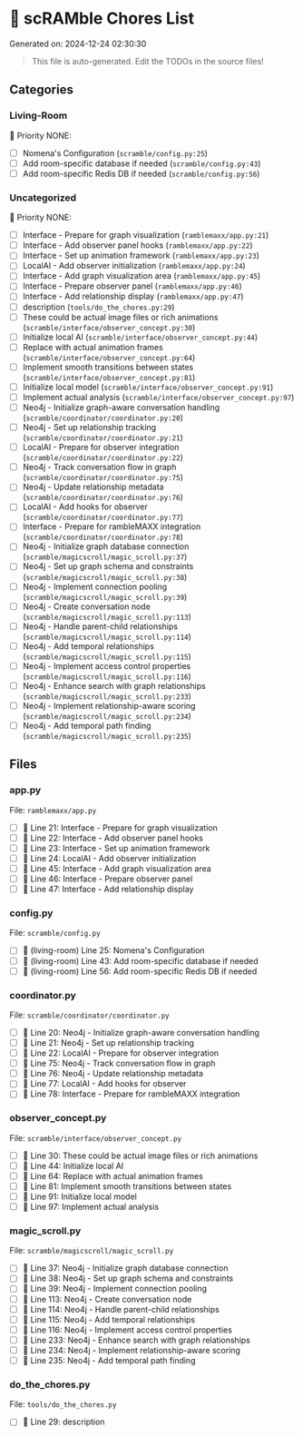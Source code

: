 # 🧹 scRAMble Chores List

Generated on: 2024-12-24 02:30:30

> This file is auto-generated. Edit the TODOs in the source files!

## Categories

### Living-Room

📝 Priority NONE:
- [ ] Nomena's Configuration (`scramble/config.py:25`)
- [ ] Add room-specific database if needed (`scramble/config.py:43`)
- [ ] Add room-specific Redis DB if needed (`scramble/config.py:56`)

### Uncategorized

📝 Priority NONE:
- [ ] Interface - Prepare for graph visualization (`ramblemaxx/app.py:21`)
- [ ] Interface - Add observer panel hooks (`ramblemaxx/app.py:22`)
- [ ] Interface - Set up animation framework (`ramblemaxx/app.py:23`)
- [ ] LocalAI - Add observer initialization (`ramblemaxx/app.py:24`)
- [ ] Interface - Add graph visualization area (`ramblemaxx/app.py:45`)
- [ ] Interface - Prepare observer panel (`ramblemaxx/app.py:46`)
- [ ] Interface - Add relationship display (`ramblemaxx/app.py:47`)
- [ ] description (`tools/do_the_chores.py:29`)
- [ ] These could be actual image files or rich animations (`scramble/interface/observer_concept.py:30`)
- [ ] Initialize local AI (`scramble/interface/observer_concept.py:44`)
- [ ] Replace with actual animation frames (`scramble/interface/observer_concept.py:64`)
- [ ] Implement smooth transitions between states (`scramble/interface/observer_concept.py:81`)
- [ ] Initialize local model (`scramble/interface/observer_concept.py:91`)
- [ ] Implement actual analysis (`scramble/interface/observer_concept.py:97`)
- [ ] Neo4j - Initialize graph-aware conversation handling (`scramble/coordinator/coordinator.py:20`)
- [ ] Neo4j - Set up relationship tracking (`scramble/coordinator/coordinator.py:21`)
- [ ] LocalAI - Prepare for observer integration (`scramble/coordinator/coordinator.py:22`)
- [ ] Neo4j - Track conversation flow in graph (`scramble/coordinator/coordinator.py:75`)
- [ ] Neo4j - Update relationship metadata (`scramble/coordinator/coordinator.py:76`)
- [ ] LocalAI - Add hooks for observer (`scramble/coordinator/coordinator.py:77`)
- [ ] Interface - Prepare for rambleMAXX integration (`scramble/coordinator/coordinator.py:78`)
- [ ] Neo4j - Initialize graph database connection (`scramble/magicscroll/magic_scroll.py:37`)
- [ ] Neo4j - Set up graph schema and constraints (`scramble/magicscroll/magic_scroll.py:38`)
- [ ] Neo4j - Implement connection pooling (`scramble/magicscroll/magic_scroll.py:39`)
- [ ] Neo4j - Create conversation node (`scramble/magicscroll/magic_scroll.py:113`)
- [ ] Neo4j - Handle parent-child relationships (`scramble/magicscroll/magic_scroll.py:114`)
- [ ] Neo4j - Add temporal relationships (`scramble/magicscroll/magic_scroll.py:115`)
- [ ] Neo4j - Implement access control properties (`scramble/magicscroll/magic_scroll.py:116`)
- [ ] Neo4j - Enhance search with graph relationships (`scramble/magicscroll/magic_scroll.py:233`)
- [ ] Neo4j - Implement relationship-aware scoring (`scramble/magicscroll/magic_scroll.py:234`)
- [ ] Neo4j - Add temporal path finding (`scramble/magicscroll/magic_scroll.py:235`)

## Files

### app.py
File: `ramblemaxx/app.py`

- [ ] 📝  Line 21: Interface - Prepare for graph visualization
- [ ] 📝  Line 22: Interface - Add observer panel hooks
- [ ] 📝  Line 23: Interface - Set up animation framework
- [ ] 📝  Line 24: LocalAI - Add observer initialization
- [ ] 📝  Line 45: Interface - Add graph visualization area
- [ ] 📝  Line 46: Interface - Prepare observer panel
- [ ] 📝  Line 47: Interface - Add relationship display

### config.py
File: `scramble/config.py`

- [ ] 📝 (living-room) Line 25: Nomena's Configuration
- [ ] 📝 (living-room) Line 43: Add room-specific database if needed
- [ ] 📝 (living-room) Line 56: Add room-specific Redis DB if needed

### coordinator.py
File: `scramble/coordinator/coordinator.py`

- [ ] 📝  Line 20: Neo4j - Initialize graph-aware conversation handling
- [ ] 📝  Line 21: Neo4j - Set up relationship tracking
- [ ] 📝  Line 22: LocalAI - Prepare for observer integration
- [ ] 📝  Line 75: Neo4j - Track conversation flow in graph
- [ ] 📝  Line 76: Neo4j - Update relationship metadata
- [ ] 📝  Line 77: LocalAI - Add hooks for observer
- [ ] 📝  Line 78: Interface - Prepare for rambleMAXX integration

### observer_concept.py
File: `scramble/interface/observer_concept.py`

- [ ] 📝  Line 30: These could be actual image files or rich animations
- [ ] 📝  Line 44: Initialize local AI
- [ ] 📝  Line 64: Replace with actual animation frames
- [ ] 📝  Line 81: Implement smooth transitions between states
- [ ] 📝  Line 91: Initialize local model
- [ ] 📝  Line 97: Implement actual analysis

### magic_scroll.py
File: `scramble/magicscroll/magic_scroll.py`

- [ ] 📝  Line 37: Neo4j - Initialize graph database connection
- [ ] 📝  Line 38: Neo4j - Set up graph schema and constraints
- [ ] 📝  Line 39: Neo4j - Implement connection pooling
- [ ] 📝  Line 113: Neo4j - Create conversation node
- [ ] 📝  Line 114: Neo4j - Handle parent-child relationships
- [ ] 📝  Line 115: Neo4j - Add temporal relationships
- [ ] 📝  Line 116: Neo4j - Implement access control properties
- [ ] 📝  Line 233: Neo4j - Enhance search with graph relationships
- [ ] 📝  Line 234: Neo4j - Implement relationship-aware scoring
- [ ] 📝  Line 235: Neo4j - Add temporal path finding

### do_the_chores.py
File: `tools/do_the_chores.py`

- [ ] 📝  Line 29: description